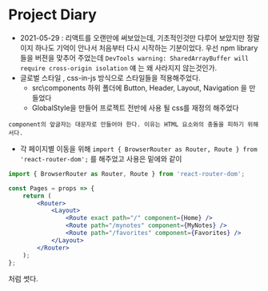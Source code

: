 # Project Diary

- 2021-05-29 : 리액트를 오랜만에 써보았는데, 기초적인것만 다루어 보았지만 정말이지 하나도 기억이 안나서 처음부터 다시 시작하는 기분이었다.
우선 npm library들을 버젼을 맞추어 주었는데 
`DevTools warning: SharedArrayBuffer will require cross-origin isolation`
얘 는 왜 사라지지 않는것인가.
- 글로벌 스타일 , css-in-js 방식으로 스타일들을 적용해주었다.
   - src\components 하위 폴더에 Button, Header, Layout, Navigation 을 만들었다
   - GlobalStyle을 만들어 프로젝트 전반에 사용 될 css를 재정의 해주었다
        
~~~
component의 앞글자는 대문자로 만들어야 한다. 이유는 HTML 요소와의 충돌을 피하기 위해서다.
~~~

- 각 페이지별 이동을 위해
`import { BrowserRouter as Router, Route } from 'react-router-dom';`
를 해주었고 사용은 밑에와 같이

```jsx
import { BrowserRouter as Router, Route } from 'react-router-dom';

const Pages = props => {
    return (
        <Router>
            <Layout>
                <Route exact path="/" component={Home} />
                <Route path="/mynotes" component={MyNotes} />
                <Route path="/favorites" component={Favorites} />
            </Layout>
        </Router>
    );
};
```
처럼 썻다.
